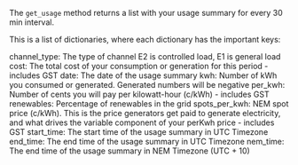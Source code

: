 The ```get_usage``` method returns a list with your usage summary for every 30 min interval.

This is a list of dictionaries, where each dictionary has the important keys:

channel_type: The type of channel E2 is controlled load, E1 is general load
cost: The total cost of your consumption or generation for this period - includes GST
date: The date of the usage summary
kwh: Number of kWh you consumed or generated. Generated numbers will be negative
per_kwh: Number of cents you will pay per kilowatt-hour (c/kWh) - includes GST
renewables: Percentage of renewables in the grid
spots_per_kwh: NEM spot price (c/kWh). This is the price generators get paid to generate electricity, and what drives the variable component of your perKwh price - includes GST
start_time: The start time of the usage summary in UTC Timezone
end_time: The end time of the usage summary in UTC Timezone
nem_time: The end time of the usage summary in NEM Timezone (UTC + 10)



